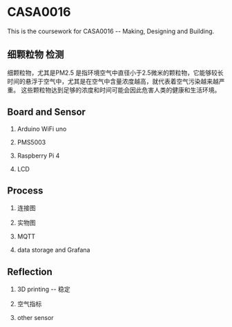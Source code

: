 # CASA0016
This is the coursework for CASA0016 -- Making, Designing and Building. 


## 细颗粒物 检测
细颗粒物，尤其是PM2.5 是指环境空气中直径小于2.5微米的颗粒物，它能够较长时间的悬浮于空气中，尤其是在空气中含量浓度越高，就代表着空气污染越来越严重。
这些颗粒物达到足够的浓度和时间可能会因此危害人类的健康和生活环境。


## Board and Sensor 

1. Arduino WiFi uno

2. PMS5003 

3. Raspberry Pi 4

4. LCD


## Process 

1. 连接图

2. 实物图 

3. MQTT

4. data storage and Grafana 

## Reflection 
1. 3D printing -- 稳定

2. 空气指标

3. other sensor 




